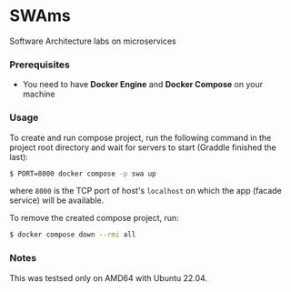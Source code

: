 # SWAms
Software Architecture labs on microservices

### Prerequisites

- You need to have **Docker Engine** and **Docker Compose** on your machine

### Usage

To create and run compose project, run the following command in the project root directory and wait for servers to start (Graddle finished the last):
```bash
$ PORT=8000 docker compose -p swa up
```
where `8000` is the TCP port of host's `localhost` on which the app (facade service) will be available.

To remove the created compose project, run:
```bash
$ docker compose down --rmi all
```

### Notes

This was testsed only on AMD64 with Ubuntu 22.04.

